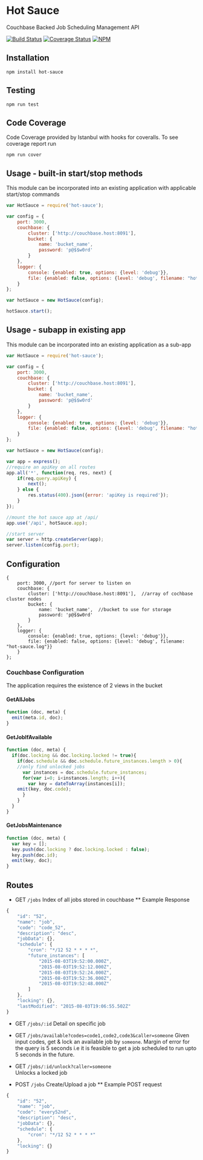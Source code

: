 # Hot Sauce

Couchbase Backed Job Scheduling Management API 

[![Build Status](https://travis-ci.org/GannettDigital/SpiceRack.svg?branch=master)](https://travis-ci.org/GannettDigital/SpiceRack)
[![Coverage Status](https://coveralls.io/repos/GannettDigital/SpiceRack/badge.svg?branch=master&service=github)](https://coveralls.io/github/GannettDigital/SpiceRack?branch=master)
[![NPM](https://nodei.co/npm/hot-sauce.png?downloads=true&downloadRank=true&stars=true)](https://nodei.co/npm/hot-sauce/)   

## Installation
```npm install hot-sauce```

## Testing
```npm run test```
 
## Code Coverage
Code Coverage provided by Istanbul with hooks for coveralls.  To see coverage report run

```
npm run cover
```

## Usage - built-in start/stop methods
This module can be incorporated into an existing application with applicable start/stop commands

```javascript
var HotSauce = require('hot-sauce');

var config = {
    port: 3000,
    couchbase: {
        cluster: ['http://couchbase.host:8091'],
        bucket: {
            name: 'bucket_name',
            password: 'p@$$w0rd'
        }
    },
    logger: {
        console: {enabled: true, options: {level: 'debug'}},
        file: {enabled: false, options: {level: 'debug', filename: "hot-sauce.log"}}
    }
};

var hotSauce = new HotSauce(config);

hotSauce.start();
```

## Usage - subapp in existing app
This module can be incorporated into an existing application as a sub-app
```javascript
var HotSauce = require('hot-sauce');

var config = {
    port: 3000,
    couchbase: {
        cluster: ['http://couchbase.host:8091'],
        bucket: {
            name: 'bucket_name',
            password: 'p@$$w0rd'
        }
    },
    logger: {
        console: {enabled: true, options: {level: 'debug'}},
        file: {enabled: false, options: {level: 'debug', filename: "hot-sauce.log"}}
    }
};

var hotSauce = new HotSauce(config);

var app = express();
//require an apiKey on all routes
app.all('*', function(req, res, next) {
    if(req.query.apiKey) {
        next();
    } else {
        res.status(400).json({error: 'apiKey is required'});
    }
});

//mount the hot sauce app at /api/
app.use('/api', hotSauce.app);

//start server
var server = http.createServer(app);
server.listen(config.port);
```

## Configuration
```
{
    port: 3000, //port for server to listen on
    couchbase: { 
        cluster: ['http://couchbase.host:8091'],  //array of cochbase cluster nodes
        bucket: {
            name: 'bucket_name',  //bucket to use for storage
            password: 'p@$$w0rd'
        }
    },
    logger: { 
        console: {enabled: true, options: {level: 'debug'}},
        file: {enabled: false, options: {level: 'debug', filename: "hot-sauce.log"}}
    }
};
```
### Couchbase Configuration
The application requires the existence of 2 views in the bucket

#### GetAllJobs
```javascript
function (doc, meta) {
  emit(meta.id, doc);
}
```

#### GetJobIfAvailable
```javascript
function (doc, meta) {
  if(doc.locking && doc.locking.locked != true){
    if(doc.schedule && doc.schedule.future_instances.length > 0){
    //only find unlocked jobs
      var instances = doc.schedule.future_instances;
      for(var i=0; i<instances.length; i++){
        var key = dateToArray(instances[i]);
	emit(key, doc.code);
      }
    } 
  }
}
```

#### GetJobsMaintenance
```javascript
function (doc, meta) {
  var key = [];
  key.push(doc.locking ? doc.locking.locked : false);
  key.push(doc.id);
  emit(key, doc);
}
```

## Routes
* GET `/jobs` 
Index of all jobs stored in couchbase
** Example Response
```javascript
{
    "id": "52",
    "name": "job",
    "code": "code_52",
    "description": "desc",
    "jobData": {},
    "schedule": {
        "cron": "*/12 52 * * * *",
        "future_instances": [
            "2015-08-03T19:52:00.000Z",
            "2015-08-03T19:52:12.000Z",
            "2015-08-03T19:52:24.000Z",
            "2015-08-03T19:52:36.000Z",
            "2015-08-03T19:52:48.000Z"
        ]
    },
    "locking": {},
    "lastModified": "2015-08-03T19:06:55.502Z"
}
```

* GET `/jobs/:id` 
Detail on specific job

* GET `/jobs/available?codes=code1,code2,code3&caller=someone`
Given input codes, get & lock an available job by `someone`. Margin of error for the query is 5 seconds i.e it is feasible to get a job scheduled to run upto 5 seconds in the future. 

* GET `/jobs/:id/unlock?caller=someone`  
Unlocks a locked job

* POST `/jobs`
Create/Upload a job
** Example POST request
```javascript
{
    "id": "52",
    "name": "job",
    "code": "every52nd",
    "description": "desc",
    "jobData": {},
    "schedule": {
        "cron": "*/12 52 * * * *"
    },
    "locking": {}
}
```


